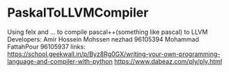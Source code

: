 # PaskalToLLVMCompiler
Using felx and ... to compile pascal++(something like pascal) to LLVM
Developers:
Amir Hossein Mohssen nezhad 96105394
Mohammad FattahPour 96105937
links:
https://school.geekwall.in/p/Byz8Rg0GX/writing-your-own-programming-language-and-compiler-with-python
https://www.dabeaz.com/ply/ply.html
